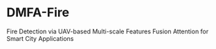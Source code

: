# DMFA-Fire
Fire Detection via UAV-based Multi-scale Features Fusion Attention for Smart City Applications
